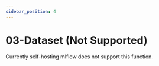 ```yaml
---
sidebar_position: 4
---
```


# 03-Dataset (Not Supported)

Currently self-hosting mlflow does not support this function.
